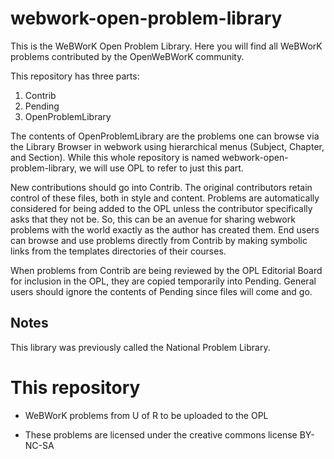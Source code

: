 webwork-open-problem-library
=============================

This is the WeBWorK Open Problem Library.  Here you
will find all WeBWorK problems contributed by the OpenWeBWorK
community.

This repository has three parts:
  1. Contrib
  2. Pending
  3. OpenProblemLibrary

The contents of OpenProblemLibrary are the problems one can browse via the Library Browser in webwork using hierarchical menus (Subject, Chapter, and Section).  While this whole repository is named webwork-open-problem-library, we will use OPL to refer to just this part.

New contributions should go into Contrib.  The original contributors retain control of these files, both in style and content.  Problems are automatically considered for being added to the OPL unless the contributor specifically asks that they not be.  So, this can be an avenue for sharing webwork problems with the world exactly as the author has created them.  End users can browse and use problems directly from Contrib by making symbolic links from the templates directories of their courses.

When problems from Contrib are being reviewed by the OPL Editorial Board for inclusion in the OPL, they are copied temporarily into Pending.  General users should ignore the contents of Pending since files will come and go.


Notes
-----

This library was previously called the National Problem Library.


# This repository

* WeBWorK problems from U of R to be uploaded to the OPL


* These problems are licensed under the creative commons license   BY-NC-SA
